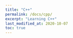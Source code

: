 ```yaml
---
title: "C++"
permalink: /docs/cpp/
excerpt: "Learning C++"
last_modified_at: 2020-10-07
toc: true
---
```

